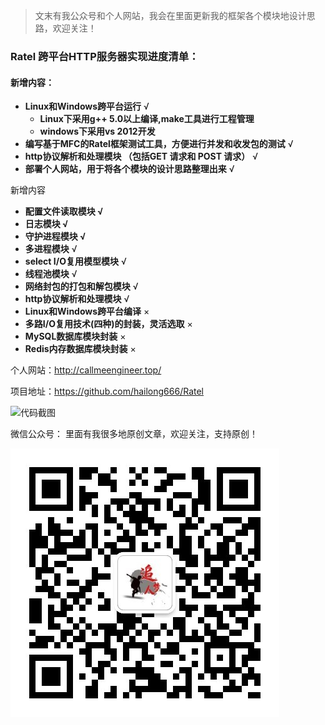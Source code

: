 > 文末有我公众号和个人网站，我会在里面更新我的框架各个模块地设计思路，欢迎关注！

### Ratel  跨平台HTTP服务器实现进度清单：

#### 新增内容：

+ **Linux和Windows跨平台运行**                                                                           √
  +  **Linux下采用g++ 5.0以上编译,make工具进行工程管理**
  + **windows下采用vs 2012开发**			
+ **编写基于MFC的Ratel框架测试工具，方便进行并发和收发包的测试**           √
+ **http协议解析和处理模块 （包括GET 请求和 POST 请求）**                           √
+ **部署个人网站，用于将各个模块的设计思路整理出来**                                      √



新增内容

+ **配置文件读取模块				                          √**
+ **日志模块                                                         √**
+ **守护进程模块                                                 √**
+ **多进程模块**                                                     √
+ **select I/O复用模型模块**                               √
+ **线程池模块**                                                     √
+ **网络封包的打包和解包模块**                          √
+ **http协议解析和处理模块**                             √ 
+ **Linux和Windows跨平台编译**                     × 
+ **多路I/O复用技术(四种)的封装，灵活选取**   ×
+ **MySQL数据库模块封装**                                × 
+ **Redis内存数据库模块封装**                           × 



个人网站：http://callmeengineer.top/

项目地址：https://github.com/hailong666/Ratel

![代码截图](https://i.loli.net/2021/11/21/LnITpAZBcXbJRNj.png)

微信公众号： 里面有我很多地原创文章，欢迎关注，支持原创！

 ![公众号二维码大](https://raw.githubusercontent.com/Lovelyboyjie/MyPicgo/main/img/%E5%85%AC%E4%BC%97%E5%8F%B7%E4%BA%8C%E7%BB%B4%E7%A0%81%E5%A4%A7.jpg)
